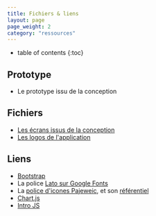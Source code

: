 ```yaml
---
title: Fichiers & liens
layout: page
page_weight: 2
category: "ressources"
---
```

* table of contents
{:toc}

## Prototype ##
- Le prototype issu de la conception

## Fichiers ##
- [Les écrans issus de la conception](https://client.thomasguesnon.fr/espace-client/cobuy/livraison/assets/ecrans)
- [Les logos de l'application](https://client.thomasguesnon.fr/espace-client/cobuy/livraison/assets/logo)

## Liens ##
- [Bootstrap](https://getbootstrap.com/)
- La police [Lato sur Google Fonts](https://fonts.google.com/specimen/Lato?query=lato)
- La [police d'icones Pajeweic](https://framagit.org/patjennings/webfont-icon), et son [référentiel](http://platform.thomasguesnon.net/pajeweic/)
- [Chart.js](https://www.chartjs.org/) 
- [Intro JS](https://introjs.com/) 
